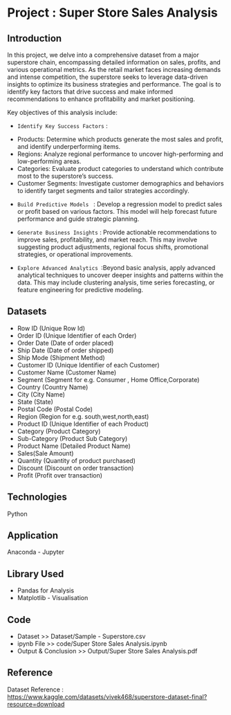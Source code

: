 # Project : Super Store Sales Analysis


## Introduction
In this project, we delve into a comprehensive dataset from a major superstore chain, encompassing detailed information on sales, profits, and various operational metrics. As the retail market faces increasing demands and intense competition, the superstore seeks to leverage data-driven insights to optimize its business strategies and performance. The goal is to identify key factors that drive success and make informed recommendations to enhance profitability and market positioning.

Key objectives of this analysis include:

* `Identify Key Success Factors` :
- Products: Determine which products generate the most sales and profit, and identify underperforming items.
- Regions: Analyze regional performance to uncover high-performing and low-performing areas.
- Categories: Evaluate product categories to understand which contribute most to the superstore’s success.
- Customer Segments: Investigate customer demographics and behaviors to identify target segments and tailor strategies accordingly.

* `Build Predictive Models ` : Develop a regression model to predict sales or profit based on various factors. This model will help forecast future performance and guide strategic planning.

* `Generate Business Insights` : Provide actionable recommendations to improve sales, profitability, and market reach. This may involve suggesting product adjustments, regional focus shifts, promotional strategies, or operational improvements.

* `Explore Advanced Analytics `:Beyond basic analysis, apply advanced analytical techniques to uncover deeper insights and patterns within the data. This may include clustering analysis, time series forecasting, or feature engineering for predictive modeling.


## Datasets
* Row ID (Unique Row Id)
* Order ID (Unique Identifier of each Order)
* Order Date (Date of order placed)
* Ship Date (Date of order shipped)
* Ship Mode (Shipment Method)
* Customer ID (Unique Identifier of each Customer)
* Customer Name (Customer Name)
* Segment (Segment for e.g. Consumer , Home Office,Corporate)
* Country (Country Name)
* City (City Name)
* State (State)
* Postal Code (Postal Code)
* Region (Region for e.g. south,west,north,east)
* Product ID (Unique Identifier of each Product)
* Category (Product Category)
* Sub-Category (Product Sub Category)
* Product Name (Detailed Product Name)
* Sales(Sale Amount)
* Quantity (Quantity of product purchased)
* Discount (Discount on order transaction)
* Profit (Profit over transaction)



## Technologies
Python

## Application
Anaconda - Jupyter

## Library Used
- Pandas for Analysis
- Matplotlib -  Visualisation


## Code
- Dataset >> Dataset/Sample - Superstore.csv
- ipynb File >> code/Super Store Sales Analysis.ipynb
- Output & Conclusion >> Output/Super Store Sales Analysis.pdf


## Reference
Dataset Reference : https://www.kaggle.com/datasets/vivek468/superstore-dataset-final?resource=download
